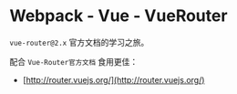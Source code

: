# Webpack - Vue - VueRouter

`vue-router@2.x` 官方文档的学习之旅。

配合 `Vue-Router官方文档` 食用更佳：
* [http://router.vuejs.org/](http://router.vuejs.org/)
